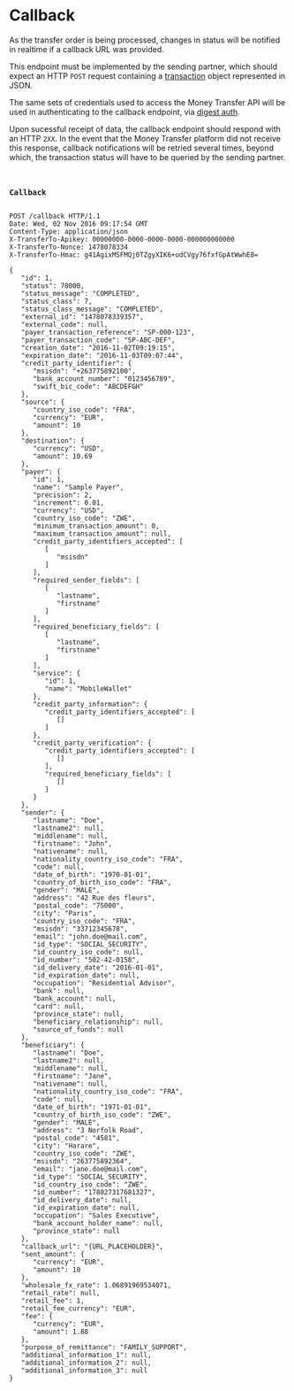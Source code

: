 # Callback

<p>As the transfer order is being processed, changes in status will be notified in realtime if a callback URL was provided.</p>

<p>This endpoint must be implemented by the sending partner, which should expect an HTTP <code>POST</code> request containing a <a href="#transaction">transaction</a> object represented in JSON.</p>

<p>The same sets of credentials used to access the Money Transfer API will be used in authenticating to the callback endpoint, via <a href="#digest-auth">digest auth</a>.</p>

<p>Upon sucessful receipt of data, the callback endpoint should respond with an HTTP <code>2XX</code>. In the event that the Money Transfer platform did not receive this response, callback notifications will be retried several times, beyond which, the transaction status will have to be queried by the sending partner.</p>

<div class="highlight">
<pre class="chroma">
<code class="language-http" data-lang="http">
<h3 class="n">Callback</h3>
<span class="nf">POST</span> <span class="nn">/callback</span> <span class="kr">HTTP</span><span class="o">/</span><span class="m">1.1</span>
<span class="n">Date</span><span class="o">:</span> <span class="l">Wed, 02 Nov 2016 09:17:54 GMT</span>
<span class="n">Content-Type</span><span class="o">:</span> <span class="l">application/json</span>
<span class="n">X-TransferTo-Apikey</span><span class="o">:</span> <span class="l">00000000-0000-0000-0000-000000000000</span>
<span class="n">X-TransferTo-Nonce</span><span class="o">:</span> <span class="l">1478078334</span>
<span class="n">X-TransferTo-Hmac</span><span class="o">:</span> <span class="l">g41AgixMSFMQj0TZgyXIK6+odCVgy76fxfGpAtWwhE8=</span></code></pre></div><div class="highlight"><pre class="chroma"><code class="language-json" data-lang="json"><span class="p">{</span>
   <span class="nt">&#34;id&#34;</span><span class="p">:</span> <span class="mi">1</span><span class="p">,</span>
   <span class="nt">&#34;status&#34;</span><span class="p">:</span> <span class="mi">70000</span><span class="p">,</span>
   <span class="nt">&#34;status_message&#34;</span><span class="p">:</span> <span class="s2">&#34;COMPLETED&#34;</span><span class="p">,</span>
   <span class="nt">&#34;status_class&#34;</span><span class="p">:</span> <span class="mi">7</span><span class="p">,</span>
   <span class="nt">&#34;status_class_message&#34;</span><span class="p">:</span> <span class="s2">&#34;COMPLETED&#34;</span><span class="p">,</span>
   <span class="nt">&#34;external_id&#34;</span><span class="p">:</span> <span class="s2">&#34;1478078339357&#34;</span><span class="p">,</span>
   <span class="nt">&#34;external_code&#34;</span><span class="p">:</span> <span class="kc">null</span><span class="p">,</span>
   <span class="nt">&#34;payer_transaction_reference&#34;</span><span class="p">:</span> <span class="s2">&#34;SP-000-123&#34;</span><span class="p">,</span>
   <span class="nt">&#34;payer_transaction_code&#34;</span><span class="p">:</span> <span class="s2">&#34;SP-ABC-DEF&#34;</span><span class="p">,</span>
   <span class="nt">&#34;creation_date&#34;</span><span class="p">:</span> <span class="s2">&#34;2016-11-02T09:19:15&#34;</span><span class="p">,</span>
   <span class="nt">&#34;expiration_date&#34;</span><span class="p">:</span> <span class="s2">&#34;2016-11-03T09:07:44&#34;</span><span class="p">,</span>
   <span class="nt">&#34;credit_party_identifier&#34;</span><span class="p">:</span> <span class="p">{</span>
      <span class="nt">&#34;msisdn&#34;</span><span class="p">:</span> <span class="s2">&#34;+263775892100&#34;</span><span class="p">,</span>
      <span class="nt">&#34;bank_account_number&#34;</span><span class="p">:</span> <span class="s2">&#34;0123456789&#34;</span><span class="p">,</span>
      <span class="nt">&#34;swift_bic_code&#34;</span><span class="p">:</span> <span class="s2">&#34;ABCDEFGH&#34;</span>
   <span class="p">},</span>
   <span class="nt">&#34;source&#34;</span><span class="p">:</span> <span class="p">{</span>
      <span class="nt">&#34;country_iso_code&#34;</span><span class="p">:</span> <span class="s2">&#34;FRA&#34;</span><span class="p">,</span>
      <span class="nt">&#34;currency&#34;</span><span class="p">:</span> <span class="s2">&#34;EUR&#34;</span><span class="p">,</span>
      <span class="nt">&#34;amount&#34;</span><span class="p">:</span> <span class="mi">10</span>
   <span class="p">},</span>
   <span class="nt">&#34;destination&#34;</span><span class="p">:</span> <span class="p">{</span>
      <span class="nt">&#34;currency&#34;</span><span class="p">:</span> <span class="s2">&#34;USD&#34;</span><span class="p">,</span>
      <span class="nt">&#34;amount&#34;</span><span class="p">:</span> <span class="mf">10.69</span>
   <span class="p">},</span>
   <span class="nt">&#34;payer&#34;</span><span class="p">:</span> <span class="p">{</span>
      <span class="nt">&#34;id&#34;</span><span class="p">:</span> <span class="mi">1</span><span class="p">,</span>
      <span class="nt">&#34;name&#34;</span><span class="p">:</span> <span class="s2">&#34;Sample Payer&#34;</span><span class="p">,</span>
      <span class="nt">&#34;precision&#34;</span><span class="p">:</span> <span class="mi">2</span><span class="p">,</span>
      <span class="nt">&#34;increment&#34;</span><span class="p">:</span> <span class="mf">0.01</span><span class="p">,</span>
      <span class="nt">&#34;currency&#34;</span><span class="p">:</span> <span class="s2">&#34;USD&#34;</span><span class="p">,</span>
      <span class="nt">&#34;country_iso_code&#34;</span><span class="p">:</span> <span class="s2">&#34;ZWE&#34;</span><span class="p">,</span>
      <span class="nt">&#34;minimum_transaction_amount&#34;</span><span class="p">:</span> <span class="mi">0</span><span class="p">,</span>
      <span class="nt">&#34;maximum_transaction_amount&#34;</span><span class="p">:</span> <span class="kc">null</span><span class="p">,</span>
      <span class="nt">&#34;credit_party_identifiers_accepted&#34;</span><span class="p">:</span> <span class="p">[</span>
         <span class="p">[</span>
            <span class="s2">&#34;msisdn&#34;</span>
         <span class="p">]</span>
      <span class="p">],</span>
      <span class="nt">&#34;required_sender_fields&#34;</span><span class="p">:</span> <span class="p">[</span>
         <span class="p">[</span>
            <span class="s2">&#34;lastname&#34;</span><span class="p">,</span>
            <span class="s2">&#34;firstname&#34;</span>
         <span class="p">]</span>
      <span class="p">],</span>
      <span class="nt">&#34;required_beneficiary_fields&#34;</span><span class="p">:</span> <span class="p">[</span>
         <span class="p">[</span>
            <span class="s2">&#34;lastname&#34;</span><span class="p">,</span>
            <span class="s2">&#34;firstname&#34;</span>
         <span class="p">]</span>
      <span class="p">],</span>
      <span class="nt">&#34;service&#34;</span><span class="p">:</span> <span class="p">{</span>
         <span class="nt">&#34;id&#34;</span><span class="p">:</span> <span class="mi">1</span><span class="p">,</span>
         <span class="nt">&#34;name&#34;</span><span class="p">:</span> <span class="s2">&#34;MobileWallet&#34;</span>
      <span class="p">},</span>
      <span class="nt">&#34;credit_party_information&#34;</span><span class="p">:</span> <span class="p">{</span>
         <span class="nt">&#34;credit_party_identifiers_accepted&#34;</span><span class="p">:</span> <span class="p">[</span>
            <span class="p">[]</span>
         <span class="p">]</span>
      <span class="p">},</span>
      <span class="nt">&#34;credit_party_verification&#34;</span><span class="p">:</span> <span class="p">{</span>
         <span class="nt">&#34;credit_party_identifiers_accepted&#34;</span><span class="p">:</span> <span class="p">[</span>
            <span class="p">[]</span>
         <span class="p">],</span>
         <span class="nt">&#34;required_beneficiary_fields&#34;</span><span class="p">:</span> <span class="p">[</span>
            <span class="p">[]</span>
         <span class="p">]</span>
      <span class="p">}</span>
   <span class="p">},</span>
   <span class="nt">&#34;sender&#34;</span><span class="p">:</span> <span class="p">{</span>
      <span class="nt">&#34;lastname&#34;</span><span class="p">:</span> <span class="s2">&#34;Doe&#34;</span><span class="p">,</span>
      <span class="nt">&#34;lastname2&#34;</span><span class="p">:</span> <span class="kc">null</span><span class="p">,</span>
      <span class="nt">&#34;middlename&#34;</span><span class="p">:</span> <span class="kc">null</span><span class="p">,</span>
      <span class="nt">&#34;firstname&#34;</span><span class="p">:</span> <span class="s2">&#34;John&#34;</span><span class="p">,</span>
      <span class="nt">&#34;nativename&#34;</span><span class="p">:</span> <span class="kc">null</span><span class="p">,</span>
      <span class="nt">&#34;nationality_country_iso_code&#34;</span><span class="p">:</span> <span class="s2">&#34;FRA&#34;</span><span class="p">,</span>
      <span class="nt">&#34;code&#34;</span><span class="p">:</span> <span class="kc">null</span><span class="p">,</span>
      <span class="nt">&#34;date_of_birth&#34;</span><span class="p">:</span> <span class="s2">&#34;1970-01-01&#34;</span><span class="p">,</span>
      <span class="nt">&#34;country_of_birth_iso_code&#34;</span><span class="p">:</span> <span class="s2">&#34;FRA&#34;</span><span class="p">,</span>
      <span class="nt">&#34;gender&#34;</span><span class="p">:</span> <span class="s2">&#34;MALE&#34;</span><span class="p">,</span>
      <span class="nt">&#34;address&#34;</span><span class="p">:</span> <span class="s2">&#34;42 Rue des fleurs&#34;</span><span class="p">,</span>
      <span class="nt">&#34;postal_code&#34;</span><span class="p">:</span> <span class="s2">&#34;75000&#34;</span><span class="p">,</span>
      <span class="nt">&#34;city&#34;</span><span class="p">:</span> <span class="s2">&#34;Paris&#34;</span><span class="p">,</span>
      <span class="nt">&#34;country_iso_code&#34;</span><span class="p">:</span> <span class="s2">&#34;FRA&#34;</span><span class="p">,</span>
      <span class="nt">&#34;msisdn&#34;</span><span class="p">:</span> <span class="s2">&#34;33712345678&#34;</span><span class="p">,</span>
      <span class="nt">&#34;email&#34;</span><span class="p">:</span> <span class="s2">&#34;john.doe@mail.com&#34;</span><span class="p">,</span>
      <span class="nt">&#34;id_type&#34;</span><span class="p">:</span> <span class="s2">&#34;SOCIAL_SECURITY&#34;</span><span class="p">,</span>
      <span class="nt">&#34;id_country_iso_code&#34;</span><span class="p">:</span> <span class="kc">null</span><span class="p">,</span>
      <span class="nt">&#34;id_number&#34;</span><span class="p">:</span> <span class="s2">&#34;502-42-0158&#34;</span><span class="p">,</span>
      <span class="nt">&#34;id_delivery_date&#34;</span><span class="p">:</span> <span class="s2">&#34;2016-01-01&#34;</span><span class="p">,</span>
      <span class="nt">&#34;id_expiration_date&#34;</span><span class="p">:</span> <span class="kc">null</span><span class="p">,</span>
      <span class="nt">&#34;occupation&#34;</span><span class="p">:</span> <span class="s2">&#34;Residential Advisor&#34;</span><span class="p">,</span>
      <span class="nt">&#34;bank&#34;</span><span class="p">:</span> <span class="kc">null</span><span class="p">,</span>
      <span class="nt">&#34;bank_account&#34;</span><span class="p">:</span> <span class="kc">null</span><span class="p">,</span>
      <span class="nt">&#34;card&#34;</span><span class="p">:</span> <span class="kc">null</span><span class="p">,</span>
      <span class="nt">&#34;province_state&#34;</span><span class="p">:</span> <span class="kc">null</span><span class="p">,</span>
      <span class="nt">&#34;beneficiary_relationship&#34;</span><span class="p">:</span> <span class="kc">null</span><span class="p">,</span>
      <span class="nt">&#34;source_of_funds&#34;</span><span class="p">:</span> <span class="kc">null</span>
   <span class="p">},</span>
   <span class="nt">&#34;beneficiary&#34;</span><span class="p">:</span> <span class="p">{</span>
      <span class="nt">&#34;lastname&#34;</span><span class="p">:</span> <span class="s2">&#34;Doe&#34;</span><span class="p">,</span>
      <span class="nt">&#34;lastname2&#34;</span><span class="p">:</span> <span class="kc">null</span><span class="p">,</span>
      <span class="nt">&#34;middlename&#34;</span><span class="p">:</span> <span class="kc">null</span><span class="p">,</span>
      <span class="nt">&#34;firstname&#34;</span><span class="p">:</span> <span class="s2">&#34;Jane&#34;</span><span class="p">,</span>
      <span class="nt">&#34;nativename&#34;</span><span class="p">:</span> <span class="kc">null</span><span class="p">,</span>
      <span class="nt">&#34;nationality_country_iso_code&#34;</span><span class="p">:</span> <span class="s2">&#34;FRA&#34;</span><span class="p">,</span>
      <span class="nt">&#34;code&#34;</span><span class="p">:</span> <span class="kc">null</span><span class="p">,</span>
      <span class="nt">&#34;date_of_birth&#34;</span><span class="p">:</span> <span class="s2">&#34;1971-01-01&#34;</span><span class="p">,</span>
      <span class="nt">&#34;country_of_birth_iso_code&#34;</span><span class="p">:</span> <span class="s2">&#34;ZWE&#34;</span><span class="p">,</span>
      <span class="nt">&#34;gender&#34;</span><span class="p">:</span> <span class="s2">&#34;MALE&#34;</span><span class="p">,</span>
      <span class="nt">&#34;address&#34;</span><span class="p">:</span> <span class="s2">&#34;3 Norfolk Road&#34;</span><span class="p">,</span>
      <span class="nt">&#34;postal_code&#34;</span><span class="p">:</span> <span class="s2">&#34;4581&#34;</span><span class="p">,</span>
      <span class="nt">&#34;city&#34;</span><span class="p">:</span> <span class="s2">&#34;Harare&#34;</span><span class="p">,</span>
      <span class="nt">&#34;country_iso_code&#34;</span><span class="p">:</span> <span class="s2">&#34;ZWE&#34;</span><span class="p">,</span>
      <span class="nt">&#34;msisdn&#34;</span><span class="p">:</span> <span class="s2">&#34;263775892364&#34;</span><span class="p">,</span>
      <span class="nt">&#34;email&#34;</span><span class="p">:</span> <span class="s2">&#34;jane.doe@mail.com&#34;</span><span class="p">,</span>
      <span class="nt">&#34;id_type&#34;</span><span class="p">:</span> <span class="s2">&#34;SOCIAL_SECURITY&#34;</span><span class="p">,</span>
      <span class="nt">&#34;id_country_iso_code&#34;</span><span class="p">:</span> <span class="s2">&#34;ZWE&#34;</span><span class="p">,</span>
      <span class="nt">&#34;id_number&#34;</span><span class="p">:</span> <span class="s2">&#34;178027317681327&#34;</span><span class="p">,</span>
      <span class="nt">&#34;id_delivery_date&#34;</span><span class="p">:</span> <span class="kc">null</span><span class="p">,</span>
      <span class="nt">&#34;id_expiration_date&#34;</span><span class="p">:</span> <span class="kc">null</span><span class="p">,</span>
      <span class="nt">&#34;occupation&#34;</span><span class="p">:</span> <span class="s2">&#34;Sales Executive&#34;</span><span class="p">,</span>
      <span class="nt">&#34;bank_account_holder_name&#34;</span><span class="p">:</span> <span class="kc">null</span><span class="p">,</span>
      <span class="nt">&#34;province_state&#34;</span><span class="p">:</span> <span class="kc">null</span>
   <span class="p">},</span>
   <span class="nt">&#34;callback_url&#34;</span><span class="p">:</span> <span class="s2">&#34;{URL_PLACEHOLDER}&#34;</span><span class="p">,</span>
   <span class="nt">&#34;sent_amount&#34;</span><span class="p">:</span> <span class="p">{</span>
      <span class="nt">&#34;currency&#34;</span><span class="p">:</span> <span class="s2">&#34;EUR&#34;</span><span class="p">,</span>
      <span class="nt">&#34;amount&#34;</span><span class="p">:</span> <span class="mi">10</span>
   <span class="p">},</span>
   <span class="nt">&#34;wholesale_fx_rate&#34;</span><span class="p">:</span> <span class="mf">1.06891969534071</span><span class="p">,</span>
   <span class="nt">&#34;retail_rate&#34;</span><span class="p">:</span> <span class="kc">null</span><span class="p">,</span>
   <span class="nt">&#34;retail_fee&#34;</span><span class="p">:</span> <span class="mi">1</span><span class="p">,</span>
   <span class="nt">&#34;retail_fee_currency&#34;</span><span class="p">:</span> <span class="s2">&#34;EUR&#34;</span><span class="p">,</span>
   <span class="nt">&#34;fee&#34;</span><span class="p">:</span> <span class="p">{</span>
      <span class="nt">&#34;currency&#34;</span><span class="p">:</span> <span class="s2">&#34;EUR&#34;</span><span class="p">,</span>
      <span class="nt">&#34;amount&#34;</span><span class="p">:</span> <span class="mf">1.88</span>
   <span class="p">},</span>
   <span class="nt">&#34;purpose_of_remittance&#34;</span><span class="p">:</span> <span class="s2">&#34;FAMILY_SUPPORT&#34;</span><span class="p">,</span>
   <span class="nt">&#34;additional_information_1&#34;</span><span class="p">:</span> <span class="kc">null</span><span class="p">,</span>
   <span class="nt">&#34;additional_information_2&#34;</span><span class="p">:</span> <span class="kc">null</span><span class="p">,</span>
   <span class="nt">&#34;additional_information_3&#34;</span><span class="p">:</span> <span class="kc">null</span>
<span class="p">}</span></code></pre></div>
